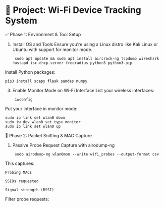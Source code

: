 # 🔧 Project: Wi-Fi Device Tracking System

✅ Phase 1: Environment & Tool Setup
1. Install OS and Tools
Ensure you're using a Linux distro like Kali Linux or Ubuntu with support for monitor mode.

        sudo apt update && sudo apt install aircrack-ng tcpdump wireshark hostapd isc-dhcp-server freeradius python3 python3-pip
Install Python packages:
   
    pip3 install scapy flask pandas numpy
3. Enable Monitor Mode on Wi-Fi Interface
List your wireless interfaces:

        iwconfig

Put your interface in monitor mode:

    sudo ip link set wlan0 down
    sudo iw dev wlan0 set type monitor
    sudo ip link set wlan0 up

📡 Phase 2: Packet Sniffing & MAC Capture
1. Passive Probe Request Capture with airodump-ng

        sudo airodump-ng wlan0mon --write wifi_probes --output-format csv

This captures:

    Probing MACs

    SSIDs requested

    Signal strength (RSSI)

Filter probe requests:

